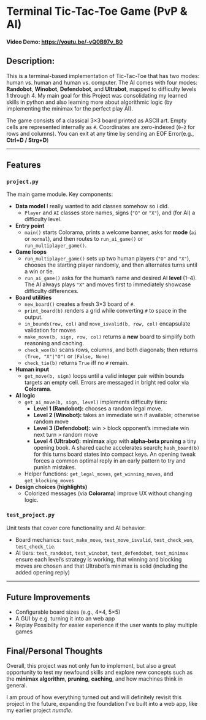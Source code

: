 # Terminal Tic-Tac-Toe Game (PvP & AI)

#### Video Demo:  <https://youtu.be/-vQ0B97v_B0>
## Description:
This is a terminal-based implementation of Tic-Tac-Toe that has two modes: human vs. human and human vs. computer. The AI comes with four modes: **Randobot**, **Winobot**, **Defendobot**, and **Ultrabot**, mapped to difficulty levels 1 through 4. My main goal for this Project was consolidating my learned skills in python and also learning more about algorithmic logic (by implementing the minimax for the perfect play AI).

The game consists of a classical 3×3 board printed as ASCII art. Empty cells are represented internally as `#`. Coordinates are zero-indexed (`0–2` for rows and columns). You can exit at any time by sending an EOF Error(e.g., **Ctrl+D / Strg+D**)

---

## Features

### `project.py`
The main game module. Key components:
- **Data model**
    I really wanted to add classes somehow so i did.
  - `Player` and `AI` classes store names, signs (`"O"` or `"X"`), and (for AI) a difficulty level.
- **Entry point**
  - `main()` starts Colorama, prints a welcome banner, asks for **mode** (`ai` or `normal`), and then routes to `run_ai_game()` or `run_multiplayer_game()`.
- **Game loops**
  - `run_multiplayer_game()` sets up two human players (`"O"` and `"X"`), chooses the starting player randomly, and then alternates turns until a win or tie.
  - `run_ai_game()` asks for the human’s name and desired AI **level** (1–4). The AI always plays `"X"` and moves first to immediately showcase difficulty differences.
- **Board utilities**
  - `new_board()` creates a fresh 3×3 board of `#`.
  - `print_board(b)` renders a grid while converting `#` to space in the output.
  - `in_bounds(row, col)` and `move_isvalid(b, row, col)` encapsulate validation for moves
  - `make_move(b, sign, row, col)` returns a **new** board to simplify both reasoning and caching.
  - `check_won(b)` scans rows, columns, and both diagonals; then returns `(True, "X"|"O")` or `(False, None)`
  - `check_tie(b)` returns `True` iff no `#` remain.
- **Human input**
  - `get_move(b, sign)` loops until a valid integer pair within bounds targets an empty cell. Errors are messaged in bright red color via **Colorama**.
- **AI logic**
  - `get_ai_move(b, sign, level)` implements difficulty tiers:
    - **Level 1 (Randobot):** chooses a random legal move.
    - **Level 2 (Winobot):** takes an immediate win if available; otherwise random move
    - **Level 3 (Defendobot):** win > block opponent’s immediate win next turn > random move
    - **Level 4 (Ultrabot):** **minimax** algo with **alpha–beta pruning** a tiny opening book. A shared cache accelerates search; `hash_board(b)` for this turns board states into compact keys. An opening tweak forces a common optimal reply in an early pattern to try and punish mistakes.
  - Helper functions: `get_legal_moves`, `get_winning_moves`, and `get_blocking_moves`
- **Design choices (highlights)**
  - Colorized messages (via **Colorama**) improve UX without changing logic.

### `test_project.py`
Unit tests that cover core functionality and AI behavior:
- Board mechanics: `test_make_move`, `test_move_isvalid`, `test_check_won`, `test_check_tie`.
- AI tiers: `test_randobot`, `test_winobot`, `test_defendobot`, `test_minimax` ensure each level’s strategy is working, that winning and blocking moves are chosen  and that Ultrabot’s minimax is solid (including the added opening reply)

---

## Future Improvements
- Configurable board sizes (e.g., 4×4, 5×5)
- A GUI by e.g. turning it into an web app
- Replay Possibilty for easier experience if the user wants to play multiple games

## Final/Personal Thoughts
Overall, this project was not only fun to implement,
but also a great opportunity to test my newfound skills
and explore new concepts such as the **minimax algorithm**,
**pruning**, **caching**, and how machines think in general.

I am proud of how everything turned out and will definitely
revisit this project in the future, expanding the foundation
I've built into a web app, like my earlier project *numdle*.
